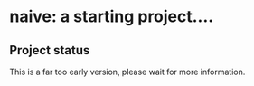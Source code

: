 naive: a starting project....
=============================

Project status
--------------
This is a far too early version, please wait for more information. 